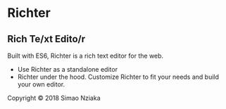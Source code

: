 # Richter
## Rich Te/xt Edito/r

Built with ES6, Richter is a rich text editor for the web.

* Use Richter as a standalone editor
* Richter under the hood. Customize Richter to fit your needs and build your own editor.

Copyright &copy; 2018 Simao Nziaka
